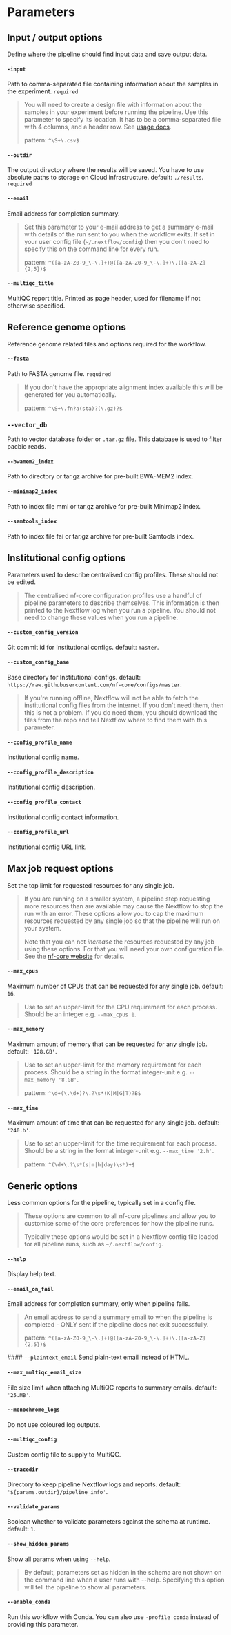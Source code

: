 # Parameters
## Input / output options
Define where the pipeline should find input data and save output data.

#### `-input`
Path to comma-separated file containing information about the samples in the experiment. `required`
> You will need to create a design file with information about the samples in your experiment before running the pipeline. Use this parameter to specify its location. It has to be a comma-separated file with 4 columns, and a header row. See [usage docs](https://github.com/sanger-tol/readmapping/wiki/Usage#samplesheet-input).
>
> pattern: `^\S+\.csv$`

#### `--outdir`
The output directory where the results will be saved. You have to use absolute paths to storage on Cloud infrastructure. default: `./results`. `required`

#### `--email`
Email address for completion summary.
> Set this parameter to your e-mail address to get a summary e-mail with details of the run sent to you when the workflow exits. If set in your user config file (`~/.nextflow/config`) then you don't need to specify this on the command line for every run.
>
> pattern: `^([a-zA-Z0-9_\-\.]+)@([a-zA-Z0-9_\-\.]+)\.([a-zA-Z]{2,5})$`

#### `--multiqc_title`
MultiQC report title. Printed as page header, used for filename if not otherwise specified.

## Reference genome options
Reference genome related files and options required for the workflow.

#### `--fasta`
Path to FASTA genome file. `required`
> If you don't have the appropriate alignment index available this will be generated for you automatically.
>
> pattern: `^\S+\.fn?a(sta)?(\.gz)?$`

### `--vector_db`
Path to vector database folder or `.tar.gz` file. This database is used to filter pacbio reads.

#### `--bwamem2_index`
Path to directory or tar.gz archive for pre-built BWA-MEM2 index.

#### `--minimap2_index`
Path to index file mmi or tar.gz archive for pre-built Minimap2 index.

#### `--samtools_index`
Path to index file fai or tar.gz archive for pre-built Samtools index.

## Institutional config options
Parameters used to describe centralised config profiles. These should not be edited.
> The centralised nf-core configuration profiles use a handful of pipeline parameters to describe themselves. This information is then printed to the Nextflow log when you run a pipeline. You should not need to change these values when you run a pipeline.

#### `--custom_config_version`
Git commit id for Institutional configs. default: `master`.

#### `--custom_config_base`
Base directory for Institutional configs. default: `https://raw.githubusercontent.com/nf-core/configs/master`.
> If you're running offline, Nextflow will not be able to fetch the institutional config files from the internet. If you don't need them, then this is not a problem. If you do need them, you should download the files from the repo and tell Nextflow where to find them with this parameter.

#### `--config_profile_name`
Institutional config name.

#### `--config_profile_description`
Institutional config description.

#### `--config_profile_contact`
Institutional config contact information.

#### `--config_profile_url`
Institutional config URL link.

## Max job request options
Set the top limit for requested resources for any single job.
> If you are running on a smaller system, a pipeline step requesting more resources than are available may cause the Nextflow to stop the run with an error. These options allow you to cap the maximum resources requested by any single job so that the pipeline will run on your system.
>
> Note that you can not *increase* the resources requested by any job using these options. For that you will need your own configuration file. See the [nf-core website](https://nf-co.re/usage/configuration) for details.

#### `--max_cpus`
Maximum number of CPUs that can be requested for any single job. default: `16`.
> Use to set an upper-limit for the CPU requirement for each process. Should be an integer e.g. `--max_cpus 1`.

#### `--max_memory`
Maximum amount of memory that can be requested for any single job. default: `'128.GB'`.
> Use to set an upper-limit for the memory requirement for each process. Should be a string in the format integer-unit e.g. `--max_memory '8.GB'`.
>
> pattern: `^\d+(\.\d+)?\.?\s*(K|M|G|T)?B$`

#### `--max_time`
Maximum amount of time that can be requested for any single job. default: `'240.h'`.
> Use to set an upper-limit for the time requirement for each process. Should be a string in the format integer-unit e.g. `--max_time '2.h'`.
>
> pattern: `^(\d+\.?\s*(s|m|h|day)\s*)+$`

## Generic options
Less common options for the pipeline, typically set in a config file.
> These options are common to all nf-core pipelines and allow you to customise some of the core preferences for how the pipeline runs.
>
> Typically these options would be set in a Nextflow config file loaded for all pipeline runs, such as `~/.nextflow/config`.

#### `--help`
Display help text.

#### `--email_on_fail`
Email address for completion summary, only when pipeline fails.
> An email address to send a summary email to when the pipeline is completed - ONLY sent if the pipeline does not exit successfully.
>
> pattern: `^([a-zA-Z0-9_\-\.]+)@([a-zA-Z0-9_\-\.]+)\.([a-zA-Z]{2,5})$`

#### `--plaintext_email`
Send plain-text email instead of HTML.

#### `--max_multiqc_email_size`
File size limit when attaching MultiQC reports to summary emails. default: `'25.MB'`.

#### `--monochrome_logs`
Do not use coloured log outputs.

#### `--multiqc_config`
Custom config file to supply to MultiQC.

#### `--tracedir`
Directory to keep pipeline Nextflow logs and reports. default: `'${params.outdir}/pipeline_info'`.

#### `--validate_params`
Boolean whether to validate parameters against the schema at runtime. default: `1`.

#### `--show_hidden_params`
Show all params when using `--help`.
> By default, parameters set as hidden in the schema are not shown on the command line when a user runs with --help. Specifying this option will tell the pipeline to show all parameters.

#### `--enable_conda`
Run this workflow with Conda. You can also use `-profile conda` instead of providing this parameter.
